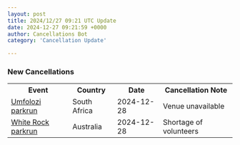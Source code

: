 ```yaml
---
layout: post
title: 2024/12/27 09:21 UTC Update
date: 2024-12-27 09:21:59 +0000
author: Cancellations Bot
category: 'Cancellation Update'

---
```


<h3>New Cancellations</h3>
<div class='hscrollable'>
<table style='width: 100%'>
    <tr>
        <th>Event</th>
        <th>Country</th>
        <th>Date</th>
        <th>Cancellation Note</th>
    </tr>
    <tr>
        <td><a href="https://www.parkrun.co.za/umfolozi">Umfolozi parkrun</a></td>
        <td>South Africa</td>
        <td>2024-12-28</td>
        <td>Venue unavailable</td>
    </tr>
    <tr>
        <td><a href="https://www.parkrun.com.au/whiterock">White Rock parkrun</a></td>
        <td>Australia</td>
        <td>2024-12-28</td>
        <td>Shortage of volunteers</td>
    </tr>
</table>
</div>
